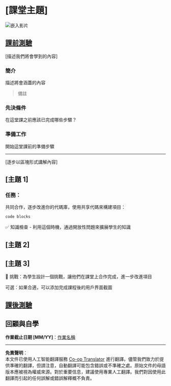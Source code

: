 <!--
CO_OP_TRANSLATOR_METADATA:
{
  "original_hash": "0494be70ad7fadd13a8c3d549c23e355",
  "translation_date": "2025-08-26T15:56:36+00:00",
  "source_file": "lesson-template/README.md",
  "language_code": "hk"
}
-->
# [課堂主題]

![嵌入影片](../../../lesson-template/video-url)

## [課前測驗](../../../lesson-template/quiz-url)

[描述我們將會學到的內容]

### 簡介

描述將會涵蓋的內容

> 備註

### 先決條件

在這堂課之前應該已完成哪些步驟？

### 準備工作

開始這堂課前的準備步驟

---

[逐步以區塊形式講解內容]

## [主題 1]

### 任務：

共同合作，逐步改進你的代碼庫，使用共享代碼來構建項目：

```html
code blocks
```

✅ 知識檢查 - 利用這個時機，通過開放性問題來擴展學生的知識

## [主題 2]

## [主題 3]

🚀 挑戰：為學生設計一個挑戰，讓他們在課堂上合作完成，進一步改進項目

可選：如果合適，可以添加完成課程後的用戶界面截圖

## [課後測驗](../../../lesson-template/quiz-url)

## 回顧與自學

**作業截止日期 [MM/YY]**：[作業名稱](assignment.md)

---

**免責聲明**：  
本文件已使用人工智能翻譯服務 [Co-op Translator](https://github.com/Azure/co-op-translator) 進行翻譯。儘管我們致力於提供準確的翻譯，但請注意，自動翻譯可能包含錯誤或不準確之處。原始文件的母語版本應被視為權威來源。對於重要信息，建議使用專業人工翻譯。我們對因使用此翻譯而引起的任何誤解或錯誤解釋概不負責。